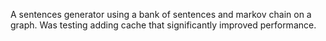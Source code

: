A sentences generator using a bank of sentences and markov chain on a graph.
Was testing adding cache that significantly improved performance.
